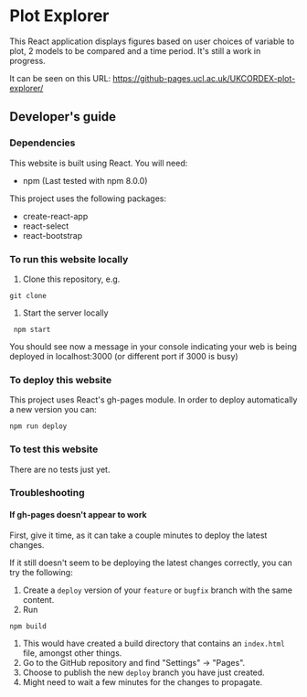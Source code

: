 # Plot Explorer
This React application displays figures based on user choices of variable to plot, 2 models to be compared and a time period. It's still a work in progress.

It can be seen on this URL:
https://github-pages.ucl.ac.uk/UKCORDEX-plot-explorer/

## Developer's guide

### Dependencies
This website is built using React. You will need:

* npm (Last tested with npm 8.0.0)

This project uses the following packages:
* create-react-app
* react-select
* react-bootstrap

### To run this website locally
1. Clone this repository, e.g.
  ```
git clone
  ```
1. Start the server locally
  ```
   npm start
  ```
You should see now a message in your console indicating your web is being
deployed in localhost:3000 (or different port if 3000 is busy)

### To deploy this website
This project uses React's gh-pages module. In order to deploy automatically a
new version you can:

```
npm run deploy
```

### To test this website
There are no tests just yet.

### Troubleshooting
#### If gh-pages doesn't appear to work
First, give it time, as it can take a couple minutes to deploy the latest
changes.

If it still doesn't seem to be deploying the latest changes correctly, you can
try the following:
1. Create a `deploy` version of your `feature` or `bugfix` branch with the same content.
1. Run
  ```
  npm build
  ```
1. This would have created a build directory that contains an `index.html` file, amongst other things.
1. Go to the GitHub repository and find "Settings" -> "Pages".
1. Choose to publish the new `deploy` branch you have just created.
1. Might need to wait a few minutes for the changes to propagate.
